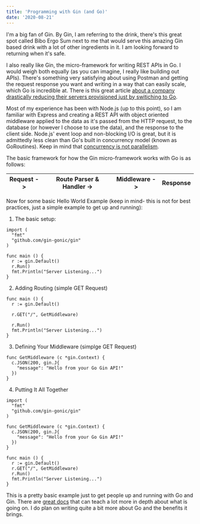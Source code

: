 ```yaml
---
title: 'Programming with Gin (and Go)'
date: '2020-08-21'
---
```


I'm a big fan of Gin. By Gin, I am referring to the drink, there's this great spot called Bibo Ergo Sum next to me that would serve this amazing Gin based drink with a lot of other ingredients in it. I am looking forward to returning when it's safe.

I also really like Gin, the micro-framework for writing REST APIs in Go. I would weigh both equally (as you can imagine, I really like building out APIs). There's something very satisfying about using Postman and getting the request response you want and writing in a way that can easily scale, which Go is incredible at. There is this great article [about a company drastically reducing their servers provisioned just by switiching to Go](https://blog.iron.io/how-we-went-from-30-servers-to-2-go/).

Most of my experience has been with Node.js (up to this point), so I am familiar with Express and creating a REST API with object oriented middleware applied to the data as it's passed from the HTTP request, to the database (or however I choose to use the data), and the response to the client side. Node.js' event loop and non-blocking I/O is great, but it is admittedly less clean than Go's built in concurrency model (known as GoRoutines). Keep in mind that [concurrency is not parallelism](https://blog.golang.org/waza-talk). 

The basic framework for how the Gin micro-framework works with Go is as follows: 

| Request -> | Route Parser & Handler -> | Middleware -> | Response |
| ---------- | :-----------------------: | :-----------: | -------: |

Now for some basic Hello World Example (keep in mind- this is not for best practices, just a simple example to get up and running):

1. The basic setup: 
```
import (
  "fmt"
  "github.com/gin-gonic/gin"
)

func main () {
  r := gin.Default()
  r.Run()
  fmt.Println("Server Listening...")
}
```

2. Adding Routing (simple GET Request)
```
func main () {
  r := gin.Default()

  r.GET("/", GetMiddleware)

  r.Run()
  fmt.Println("Server Listening...")
}
```

3. Defining Your Middleware (simplge GET Request)
```
func GetMiddleware (c *gin.Context) {
  c.JSON(200, gin.J{
    "message": "Hello from your Go Gin API!"
  })
}
```

4. Putting It All Together
```
import (
  "fmt"
  "github.com/gin-gonic/gin"
)

func GetMiddleware (c *gin.Context) {
  c.JSON(200, gin.J{
    "message": "Hello from your Go Gin API!"
  })
}

func main () {
  r := gin.Default()
  r.GET("/", GetMiddleware)
  r.Run()
  fmt.Println("Server Listening...")
}
```

This is a pretty basic example just to get people up and running with Go and Gin. There are [great docs](https://godoc.org/github.com/gin-gonic/gin) that can teach a lot more in depth about what is going on. I do plan on writing quite a bit more about Go and the benefits it brings. 